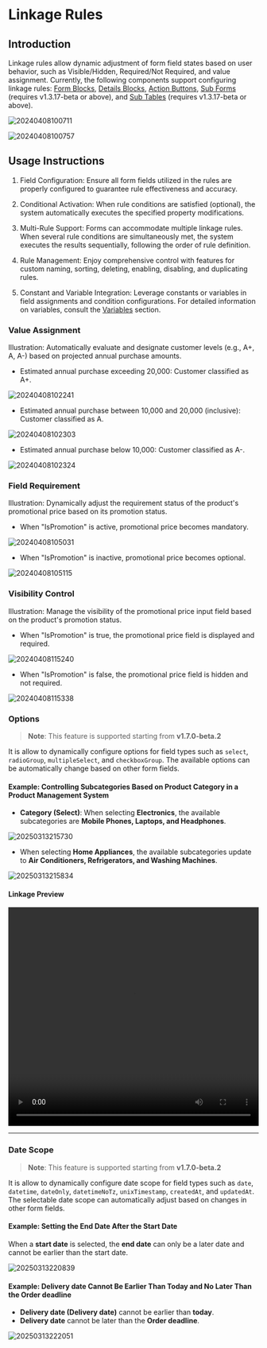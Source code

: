 # Linkage Rules

## Introduction

Linkage rules allow dynamic adjustment of form field states based on user behavior, such as Visible/Hidden, Required/Not Required, and value assignment. Currently, the following components support configuring linkage rules: [Form Blocks](https://docs.nocobase.com/handbook/ui/blocks/data-blocks/form#linkage-rules), [Details Blocks](https://docs.nocobase.com/handbook/ui/blocks/data-blocks/details#linkage-rules), [Action Buttons](https://docs.nocobase.com/handbook/ui/actions/action-settings/linkage-rule), [Sub Forms](https://docs.nocobase.com/handbook/ui/fields/specific/nester) (requires v1.3.17-beta or above), and [Sub Tables](https://docs.nocobase.com/handbook/ui/fields/specific/sub-table) (requires v1.3.17-beta or above).

![20240408100711](https://static-docs.nocobase.com/20240408100711.png)

![20240408100757](https://static-docs.nocobase.com/20240408100757.png)

## Usage Instructions

1. Field Configuration: Ensure all form fields utilized in the rules are properly configured to guarantee rule effectiveness and accuracy.

2. Conditional Activation: When rule conditions are satisfied (optional), the system automatically executes the specified property modifications.

3. Multi-Rule Support: Forms can accommodate multiple linkage rules. When several rule conditions are simultaneously met, the system executes the results sequentially, following the order of rule definition.

4. Rule Management: Enjoy comprehensive control with features for custom naming, sorting, deleting, enabling, disabling, and duplicating rules.

5. Constant and Variable Integration: Leverage constants or variables in field assignments and condition configurations. For detailed information on variables, consult the [Variables](/handbook/ui/variables) section.

### Value Assignment

Illustration: Automatically evaluate and designate customer levels (e.g., A+, A, A-) based on projected annual purchase amounts.

- Estimated annual purchase exceeding 20,000: Customer classified as A+.

![20240408102241](https://static-docs.nocobase.com/20240408102241.png)

- Estimated annual purchase between 10,000 and 20,000 (inclusive): Customer classified as A.

![20240408102303](https://static-docs.nocobase.com/20240408102303.png)

- Estimated annual purchase below 10,000: Customer classified as A-.

![20240408102324](https://static-docs.nocobase.com/20240408102324.png)

### Field Requirement

Illustration: Dynamically adjust the requirement status of the product's promotional price based on its promotion status.

- When "IsPromotion" is active, promotional price becomes mandatory.

![20240408105031](https://static-docs.nocobase.com/20240408105031.png)

- When "IsPromotion" is inactive, promotional price becomes optional.

![20240408105115](https://static-docs.nocobase.com/20240408105115.png)

### Visibility Control

Illustration: Manage the visibility of the promotional price input field based on the product's promotion status.

- When "IsPromotion" is true, the promotional price field is displayed and required.

![20240408115240](https://static-docs.nocobase.com/20240408115240.png)

- When "IsPromotion" is false, the promotional price field is hidden and not required.

![20240408115338](https://static-docs.nocobase.com/20240408115338.png)

### **Options**

> **Note**: This feature is supported starting from **v1.7.0-beta.2**

It is allow to dynamically configure options for field types such as `select`, `radioGroup`, `multipleSelect`, and `checkboxGroup`. The available options can be automatically change based on other form fields.

#### **Example: Controlling Subcategories Based on Product Category in a Product Management System**

- **Category (Select)**: When selecting **Electronics**, the available subcategories are **Mobile Phones, Laptops, and Headphones**.

![20250313215730](https://static-docs.nocobase.com/20250313215730.png)

- When selecting **Home Appliances**, the available subcategories update to **Air Conditioners, Refrigerators, and Washing Machines**.

![20250313215834](https://static-docs.nocobase.com/20250313215834.png)

#### **Linkage Preview**

<video width="100%" height="440" controls>
  <source src="https://static-docs.nocobase.com/20250313215944.mp4" type="video/mp4">
</video>

---

### **Date Scope**

> **Note**: This feature is supported starting from **v1.7.0-beta.2**

It is allow to dynamically configure date scope for field types such as `date`, `datetime`, `dateOnly`, `datetimeNoTz`, `unixTimestamp`, `createdAt`, and `updatedAt`. The selectable date scope can automatically adjust based on changes in other form fields.

#### **Example: Setting the End Date After the Start Date**

When a **start date** is selected, the **end date** can only be a later date and cannot be earlier than the start date.

![20250313220839](https://static-docs.nocobase.com/20250313220839.png)

#### **Example: Delivery date Cannot Be Earlier Than Today and No Later Than the Order deadline**

- **Delivery date (Delivery date)** cannot be earlier than **today**.
- **Delivery date** cannot be later than the **Order deadline**.

![20250313222051](https://static-docs.nocobase.com/20250313222051.png)

